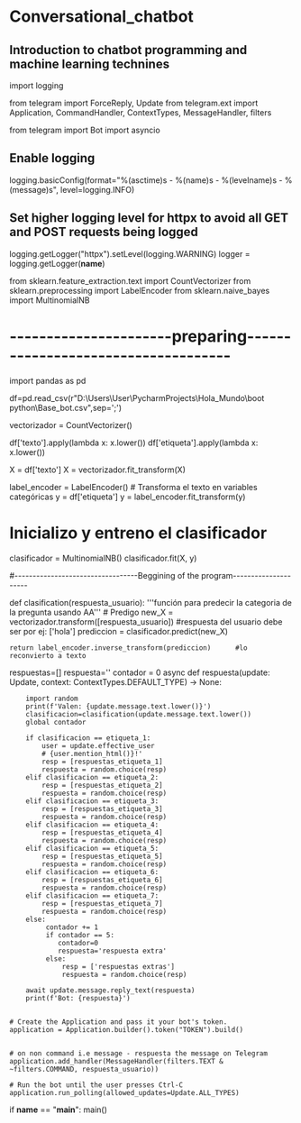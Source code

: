 # Conversational_chatbot
## Introduction to chatbot programming and machine learning technines 




import logging

from telegram import ForceReply, Update
from telegram.ext import Application, CommandHandler, ContextTypes, MessageHandler, filters

from telegram import Bot
import asyncio

## Enable logging
logging.basicConfig(format="%(asctime)s - %(name)s - %(levelname)s - %(message)s", level=logging.INFO)

## Set higher logging level for httpx to avoid all GET and POST requests being logged
logging.getLogger("httpx").setLevel(logging.WARNING)
logger = logging.getLogger(__name__)


from sklearn.feature_extraction.text import CountVectorizer
from sklearn.preprocessing import LabelEncoder
from sklearn.naive_bayes import MultinomialNB

# ----------------------preparing------------------------------------
import pandas as pd

df=pd.read_csv(r"D:\Users\User\PycharmProjects\Hola_Mundo\boot python\Base_bot.csv",sep=';')


vectorizador = CountVectorizer()

df['texto'].apply(lambda x: x.lower())
df['etiqueta'].apply(lambda x: x.lower())

X = df['texto']
X = vectorizador.fit_transform(X)

label_encoder = LabelEncoder()  # Transforma el texto en variables categóricas
y = df['etiqueta']
y = label_encoder.fit_transform(y)

# Inicializo y entreno el clasificador
clasificador = MultinomialNB()
clasificador.fit(X, y)

#----------------------------------Beggining of the program---------------------


def clasification(respuesta_usuario):
    '''función para predecir la categoria de la pregunta usando AA'''
    # Predigo
    new_X = vectorizador.transform([respuesta_usuario])   #respuesta del usuario debe ser por ej: ['hola']
    prediccion = clasificador.predict(new_X)

    return label_encoder.inverse_transform(prediccion)      #lo reconvierto a texto


respuestas=[]
respuesta=''
contador = 0
async def respuesta(update: Update, context: ContextTypes.DEFAULT_TYPE) -> None:

        import random
        print(f'Valen: {update.message.text.lower()}')
        clasificacion=clasification(update.message.text.lower())
        global contador

        if clasificacion == etiqueta_1:
            user = update.effective_user
            # {user.mention_html()}!'
            resp = [respuestas_etiqueta_1]
            respuesta = random.choice(resp)
        elif clasificacion == etiqueta_2:
            resp = [respuestas_etiqueta_2]
            respuesta = random.choice(resp)
        elif clasificacion == etiqueta_3:
            resp = [respuestas_etiqueta_3]
            respuesta = random.choice(resp)
        elif clasificacion == etiqueta_4:
            resp = [respuestas_etiqueta_4]
            respuesta = random.choice(resp)
        elif clasificacion == etiqueta_5:
            resp = [respuestas_etiqueta_5]
            respuesta = random.choice(resp)
        elif clasificacion == etiqueta_6:
            resp = [respuestas_etiqueta_6]
            respuesta = random.choice(resp)
        elif clasificacion == etiqueta_7:
            resp = [respuestas_etiqueta_7]
            respuesta = random.choice(resp)
        else:
             contador += 1
             if contador == 5:
                contador=0
                respuesta='respuesta extra'
             else:
                 resp = ['respuestas extras']
                 respuesta = random.choice(resp)

        await update.message.reply_text(respuesta)
        print(f'Bot: {respuesta}')

       
    # Create the Application and pass it your bot's token.
    application = Application.builder().token("TOKEN").build()


    # on non command i.e message - respuesta the message on Telegram
    application.add_handler(MessageHandler(filters.TEXT & ~filters.COMMAND, respuesta_usuario))

    # Run the bot until the user presses Ctrl-C
    application.run_polling(allowed_updates=Update.ALL_TYPES)


if __name__ == "__main__":
    main()


